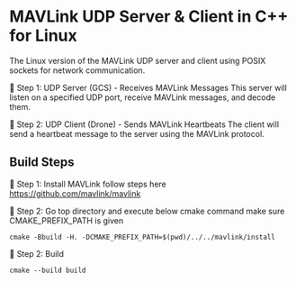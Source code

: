 # MAVLink UDP Server &amp; Client in C++ for Linux

The Linux version of the MAVLink UDP server and client using POSIX sockets for network communication.

📌 Step 1: UDP Server (GCS) - Receives MAVLink Messages
This server will listen on a specified UDP port, receive MAVLink messages, and decode them.

📌 Step 2: UDP Client (Drone) - Sends MAVLink Heartbeats
The client will send a heartbeat message to the server using the MAVLink protocol.

## Build Steps

📌 Step 1: Install MAVLink follow steps here https://github.com/mavlink/mavlink

📌 Step 2: Go top directory and execute below cmake command make sure CMAKE_PREFIX_PATH is given

```cmake -Bbuild -H. -DCMAKE_PREFIX_PATH=$(pwd)/../../mavlink/install```

📌 Step 2: Build

```cmake --build build```
